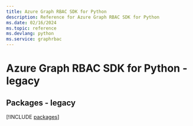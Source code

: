 ```yaml
---
title: Azure Graph RBAC SDK for Python
description: Reference for Azure Graph RBAC SDK for Python
ms.date: 02/16/2024
ms.topic: reference
ms.devlang: python
ms.service: graphrbac
---
```

# Azure Graph RBAC SDK for Python - legacy
## Packages - legacy
[!INCLUDE [packages](graph-rbac-index.md)]